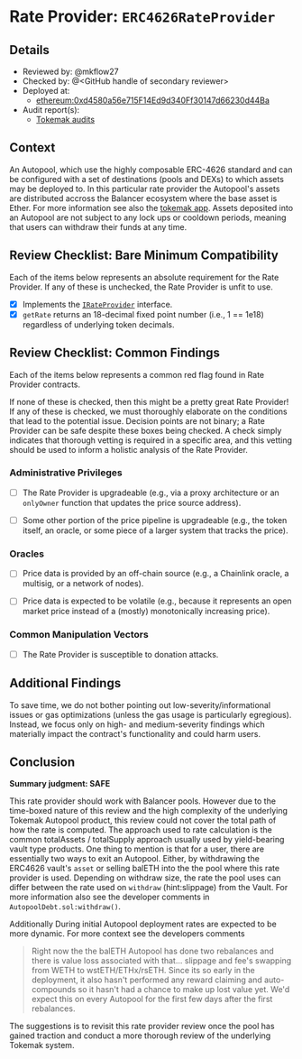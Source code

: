 # Rate Provider: `ERC4626RateProvider`

## Details
- Reviewed by: @mkflow27
- Checked by: @\<GitHub handle of secondary reviewer\>
- Deployed at:
    - [ethereum:0xd4580a56e715F14Ed9d340Ff30147d66230d44Ba](https://etherscan.io/address/0xd4580a56e715F14Ed9d340Ff30147d66230d44Ba#readContract)
- Audit report(s):
    - [Tokemak audits](https://docs.tokemak.xyz/developer-docs/security-and-audits)

## Context
An Autopool, which use the highly composable ERC-4626 standard and can be configured with a set of destinations (pools and DEXs) to which assets may be deployed to. In this particular rate provider the Autopool's assets are distributed accross the Balancer ecosystem where the base asset is Ether. For more information see also the [tokemak app](https://app.tokemak.xyz/autopool?id=0x6dC3ce9C57b20131347FDc9089D740DAf6eB34c5). 
Assets deposited into an Autopool are not subject to any lock ups or cooldown periods, meaning that users can withdraw their funds at any time.

## Review Checklist: Bare Minimum Compatibility
Each of the items below represents an absolute requirement for the Rate Provider. If any of these is unchecked, the Rate Provider is unfit to use.

- [x] Implements the [`IRateProvider`](https://github.com/balancer/balancer-v2-monorepo/blob/bc3b3fee6e13e01d2efe610ed8118fdb74dfc1f2/pkg/interfaces/contracts/pool-utils/IRateProvider.sol) interface.
- [x] `getRate` returns an 18-decimal fixed point number (i.e., 1 == 1e18) regardless of underlying token decimals.

## Review Checklist: Common Findings
Each of the items below represents a common red flag found in Rate Provider contracts.

If none of these is checked, then this might be a pretty great Rate Provider! If any of these is checked, we must thoroughly elaborate on the conditions that lead to the potential issue. Decision points are not binary; a Rate Provider can be safe despite these boxes being checked. A check simply indicates that thorough vetting is required in a specific area, and this vetting should be used to inform a holistic analysis of the Rate Provider.

### Administrative Privileges
- [ ] The Rate Provider is upgradeable (e.g., via a proxy architecture or an `onlyOwner` function that updates the price source address).

- [ ] Some other portion of the price pipeline is upgradeable (e.g., the token itself, an oracle, or some piece of a larger system that tracks the price).

### Oracles
- [ ] Price data is provided by an off-chain source (e.g., a Chainlink oracle, a multisig, or a network of nodes).

- [ ] Price data is expected to be volatile (e.g., because it represents an open market price instead of a (mostly) monotonically increasing price).

### Common Manipulation Vectors
- [ ] The Rate Provider is susceptible to donation attacks.

## Additional Findings
To save time, we do not bother pointing out low-severity/informational issues or gas optimizations (unless the gas usage is particularly egregious). Instead, we focus only on high- and medium-severity findings which materially impact the contract's functionality and could harm users.

## Conclusion
**Summary judgment: SAFE**

This rate provider should work with Balancer pools. However due to the time-boxed nature of this review and the high complexity of the underlying Tokemak Autopool product, this review could not cover the total path of how the rate is computed. The approach used to rate calculation is the common totalAssets / totalSupply approach usually used by yield-bearing vault type products. One thing to mention is that for a user, there are essentially two ways to exit an Autopool. Either, by withdrawing the ERC4626 vault's `asset` or selling balETH into the the pool where this rate provider is used. Depending on withdraw size, the rate the pool uses can differ between the rate used on `withdraw` (hint:slippage) from the Vault. For more information also see the developer comments in `AutopoolDebt.sol:withdraw()`.

Additionally During initial Autopool deployment rates are expected to be more dynamic. For more context see the developers comments
> Right now the the balETH Autopool has done two rebalances and there is value loss associated with that... slippage and fee's swapping from WETH to wstETH/ETHx/rsETH.  Since its so early in the deployment, it also hasn't performed any reward claiming and auto-compounds so it hasn't had a chance to make up lost value yet. We'd expect this on every Autopool for the first few days after the first rebalances.


The suggestions is to revisit this rate provider review once the pool has gained traction and conduct a more thorough review of the underlying Tokemak system. 